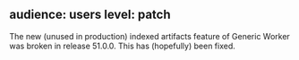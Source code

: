 audience: users
level: patch
---
The new (unused in production) indexed artifacts feature of Generic Worker was broken in release 51.0.0. This has (hopefully) been fixed.
